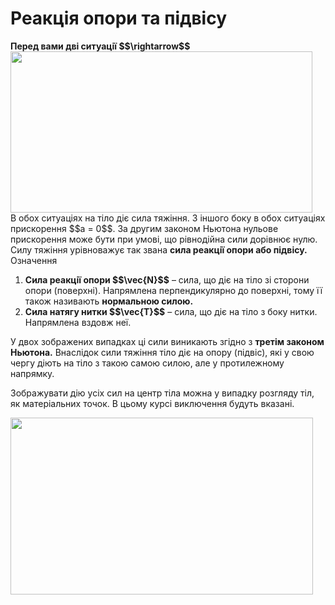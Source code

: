 # Реакцiя опори та пiдвiсу

<div class="space"><span class="p1"><b>Перед вами двi ситуацiї $$\rightarrow$$</b></span></div>

<div class="space"><img class="image" width="483" height="258" src="https://rawgit.com/chudaol/ed-era-book-physics/master/images/chapter_4/11.png"></div>

<div class="space">В обох ситуацiях на тiло дiє сила тяжiння. З iншого боку в обох ситуацiях прискорення $$a = 0$$. За другим законом Ньютона нульове прискорення може бути при умовi, що рiвнодiйна сили дорiвнює нулю. Силу тяжiння урiвноважує так звана <span class="p1"><b>сила реакцiї опори або пiдвiсу.</b></span></div>

<div class="eoz-wrap">
<span class="eoz">Означення</span>
<div class="eoz-text">
<ol>
<li>
<span class="p1"><b>Сила реакцiї опори $$\vec{N}$$</b></span> – сила, що дiє на тiло зi сторони опори (поверхнi). Напрямлена перпендикулярно до поверхнi, тому її також називають <b>нормальною силою.</b>
</li>
<li>
<span class="p1"><b>Сила натягу нитки $$\vec{T}$$</b></span> – сила, що дiє на тiло з боку нитки. Напрямлена вздовж неї.
</li>
</ol>
У двох зображених випадках цi сили виникають згiдно з <b>третiм законом Ньютона.</b> Внаслiдок сили тяжiння тiло дiє на опору (пiдвiс), якi у свою чергу дiють на тiло з такою самою силою, але у протилежному напрямку.
</div>
</div>

<div class="space"><p class="p3">Зображувати дiю усiх сил на центр тiла можна у випадку розгляду тiл, як матерiальних точок. В цьому курсi виключення будуть вказанi.</p></div>

<div class="space"><img class="image" width="484" height="283" src="https://rawgit.com/chudaol/ed-era-book-physics/master/images/chapter_4/12.png"></div>